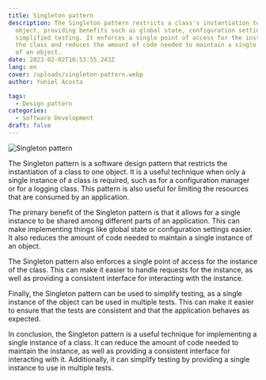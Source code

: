 ```yaml
---
title: Singleton pattern
description: The Singleton pattern restricts a class's instantiation to one
  object, providing benefits such as global state, configuration settings, and
  simplified testing. It enforces a single point of access for the instance of
  the class and reduces the amount of code needed to maintain a single instance
  of an object.
date: 2023-02-02T16:53:55.243Z
lang: en
cover: /uploads/singleton-pattern.webp
author: Yuniel Acosta

tags:
  - Design pattern
categories:
  - Software Development
draft: false
---
```


![Singleton pattern](/uploads/singleton-pattern.webp 'Singleton pattern')

The Singleton pattern is a software design pattern that restricts the instantiation of a class to one object. It is a useful technique when only a single instance of a class is required, such as for a configuration manager or for a logging class. This pattern is also useful for limiting the resources that are consumed by an application.

The primary benefit of the Singleton pattern is that it allows for a single instance to be shared among different parts of an application. This can make implementing things like global state or configuration settings easier. It also reduces the amount of code needed to maintain a single instance of an object.

The Singleton pattern also enforces a single point of access for the instance of the class. This can make it easier to handle requests for the instance, as well as providing a consistent interface for interacting with the instance.

Finally, the Singleton pattern can be used to simplify testing, as a single instance of the object can be used in multiple tests. This can make it easier to ensure that the tests are consistent and that the application behaves as expected.

In conclusion, the Singleton pattern is a useful technique for implementing a single instance of a class. It can reduce the amount of code needed to maintain the instance, as well as providing a consistent interface for interacting with it. Additionally, it can simplify testing by providing a single instance to use in multiple tests.
